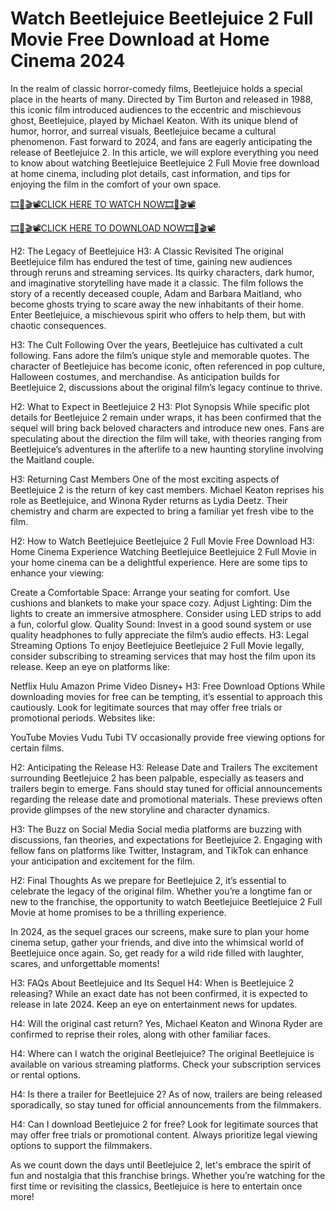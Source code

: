 # Watch Beetlejuice Beetlejuice 2 Full Movie Free Download at Home Cinema 2024
In the realm of classic horror-comedy films, Beetlejuice holds a special place in the hearts of many. Directed by Tim Burton and released in 1988, this iconic film introduced audiences to the eccentric and mischievous ghost, Beetlejuice, played by Michael Keaton. With its unique blend of humor, horror, and surreal visuals, Beetlejuice became a cultural phenomenon. Fast forward to 2024, and fans are eagerly anticipating the release of Beetlejuice 2. In this article, we will explore everything you need to know about watching Beetlejuice Beetlejuice 2 Full Movie free download at home cinema, including plot details, cast information, and tips for enjoying the film in the comfort of your own space.

[🎞️🎥🎬📽️CLICK HERE TO WATCH NOW🎞️🎥🎬📽️](https://cutt.ly/jeT5jc3y)

[🎞️🎥🎬📽️CLICK HERE TO DOWNLOAD NOW🎞️🎥🎬📽️](https://cutt.ly/jeT5jc3y)

H2: The Legacy of Beetlejuice
H3: A Classic Revisited
The original Beetlejuice film has endured the test of time, gaining new audiences through reruns and streaming services. Its quirky characters, dark humor, and imaginative storytelling have made it a classic. The film follows the story of a recently deceased couple, Adam and Barbara Maitland, who become ghosts trying to scare away the new inhabitants of their home. Enter Beetlejuice, a mischievous spirit who offers to help them, but with chaotic consequences.

H3: The Cult Following
Over the years, Beetlejuice has cultivated a cult following. Fans adore the film’s unique style and memorable quotes. The character of Beetlejuice has become iconic, often referenced in pop culture, Halloween costumes, and merchandise. As anticipation builds for Beetlejuice 2, discussions about the original film’s legacy continue to thrive.

H2: What to Expect in Beetlejuice 2
H3: Plot Synopsis
While specific plot details for Beetlejuice 2 remain under wraps, it has been confirmed that the sequel will bring back beloved characters and introduce new ones. Fans are speculating about the direction the film will take, with theories ranging from Beetlejuice’s adventures in the afterlife to a new haunting storyline involving the Maitland couple.

H3: Returning Cast Members
One of the most exciting aspects of Beetlejuice 2 is the return of key cast members. Michael Keaton reprises his role as Beetlejuice, and Winona Ryder returns as Lydia Deetz. Their chemistry and charm are expected to bring a familiar yet fresh vibe to the film.

H2: How to Watch Beetlejuice Beetlejuice 2 Full Movie Free Download
H3: Home Cinema Experience
Watching Beetlejuice Beetlejuice 2 Full Movie in your home cinema can be a delightful experience. Here are some tips to enhance your viewing:

Create a Comfortable Space: Arrange your seating for comfort. Use cushions and blankets to make your space cozy.
Adjust Lighting: Dim the lights to create an immersive atmosphere. Consider using LED strips to add a fun, colorful glow.
Quality Sound: Invest in a good sound system or use quality headphones to fully appreciate the film’s audio effects.
H3: Legal Streaming Options
To enjoy Beetlejuice Beetlejuice 2 Full Movie legally, consider subscribing to streaming services that may host the film upon its release. Keep an eye on platforms like:

Netflix
Hulu
Amazon Prime Video
Disney+
H3: Free Download Options
While downloading movies for free can be tempting, it’s essential to approach this cautiously. Look for legitimate sources that may offer free trials or promotional periods. Websites like:

YouTube Movies
Vudu
Tubi TV
occasionally provide free viewing options for certain films.

H2: Anticipating the Release
H3: Release Date and Trailers
The excitement surrounding Beetlejuice 2 has been palpable, especially as teasers and trailers begin to emerge. Fans should stay tuned for official announcements regarding the release date and promotional materials. These previews often provide glimpses of the new storyline and character dynamics.

H3: The Buzz on Social Media
Social media platforms are buzzing with discussions, fan theories, and expectations for Beetlejuice 2. Engaging with fellow fans on platforms like Twitter, Instagram, and TikTok can enhance your anticipation and excitement for the film.

H2: Final Thoughts
As we prepare for Beetlejuice 2, it’s essential to celebrate the legacy of the original film. Whether you’re a longtime fan or new to the franchise, the opportunity to watch Beetlejuice Beetlejuice 2 Full Movie at home promises to be a thrilling experience.

In 2024, as the sequel graces our screens, make sure to plan your home cinema setup, gather your friends, and dive into the whimsical world of Beetlejuice once again. So, get ready for a wild ride filled with laughter, scares, and unforgettable moments!

H3: FAQs About Beetlejuice and Its Sequel
H4: When is Beetlejuice 2 releasing?
While an exact date has not been confirmed, it is expected to release in late 2024. Keep an eye on entertainment news for updates.

H4: Will the original cast return?
Yes, Michael Keaton and Winona Ryder are confirmed to reprise their roles, along with other familiar faces.

H4: Where can I watch the original Beetlejuice?
The original Beetlejuice is available on various streaming platforms. Check your subscription services or rental options.

H4: Is there a trailer for Beetlejuice 2?
As of now, trailers are being released sporadically, so stay tuned for official announcements from the filmmakers.

H4: Can I download Beetlejuice 2 for free?
Look for legitimate sources that may offer free trials or promotional content. Always prioritize legal viewing options to support the filmmakers.

As we count down the days until Beetlejuice 2, let's embrace the spirit of fun and nostalgia that this franchise brings. Whether you’re watching for the first time or revisiting the classics, Beetlejuice is here to entertain once more!
